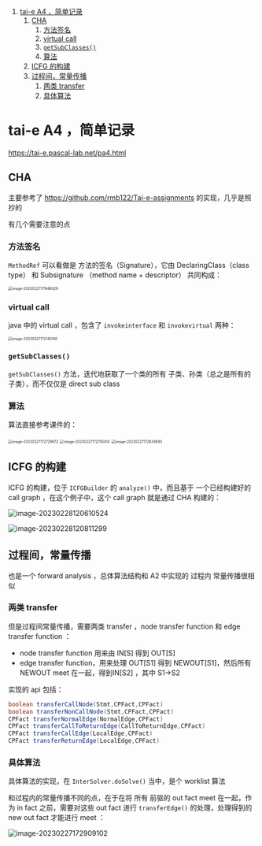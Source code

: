 <!-- toc -->

1. [tai-e A4 ，简单记录](#)
    1. [CHA](#)
        1. [方法签名](#)
        2. [virtual call](#)
        3. [`getSubClasses()`](#)
        4. [算法](#)
    2. [ICFG 的构建](#)
    3. [过程间，常量传播](#)
        1. [两类 transfer](#)
        2. [具体算法](#)

<!-- tocstop -->

# tai-e A4 ，简单记录

https://tai-e.pascal-lab.net/pa4.html

## CHA

主要参考了 https://github.com/rmb122/Tai-e-assignments 的实现，几乎是照抄的

有几个需要注意的点

### 方法签名

`MethodRef` 可以看做是 方法的签名（Signature），它由 DeclaringClass（class type） 和 Subsignature （method name + descriptor） 共同构成：

<img src="https://raw.githubusercontent.com/1nhann/hub/master/data/blog/2023/03/image-20230227171946029.png" alt="image-20230227171946029" style="zoom:50%;" />



### virtual call 

java 中的 virtual call ，包含了 `invokeinterface` 和 `invokevirtual` 两种：

<img src="https://raw.githubusercontent.com/1nhann/hub/master/data/blog/2023/03/image-20230227172140140.png" alt="image-20230227172140140" style="zoom:50%;" />



### `getSubClasses()`

`getSubClasses()` 方法，迭代地获取了一个类的所有 子类、孙类（总之是所有的子类），而不仅仅是 direct sub class



### 算法

算法直接参考课件的：

<img src="https://raw.githubusercontent.com/1nhann/hub/master/data/blog/2023/03/image-20230227172729672.png" alt="image-20230227172729672" style="zoom:50%;" />

<img src="https://raw.githubusercontent.com/1nhann/hub/master/data/blog/2023/03/image-20230227172705414.png" alt="image-20230227172705414" style="zoom:50%;" />

<img src="https://raw.githubusercontent.com/1nhann/hub/master/data/blog/2023/03/image-20230227172634693.png" alt="image-20230227172634693" style="zoom:50%;" />





## ICFG 的构建

ICFG 的构建，位于 `ICFGBuilder` 的 `analyze()` 中，而且基于 一个已经构建好的 call graph ，在这个例子中，这个 call graph 就是通过 CHA 构建的：

![image-20230228120610524](https://raw.githubusercontent.com/1nhann/hub/master/data/blog/2023/03/image-20230228120610524.png)

![image-20230228120811299](https://raw.githubusercontent.com/1nhann/hub/master/data/blog/2023/03/image-20230228120811299.png)









## 过程间，常量传播

也是一个 forward analysis ，总体算法结构和 A2 中实现的 过程内 常量传播很相似

### 两类 transfer

但是过程间常量传播，需要两类 transfer ，node transfer function 和 edge transfer function ：

* node transfer function 用来由 IN[S] 得到 OUT[S]
* edge transfer function，用来处理 OUT[S1] 得到 NEWOUT[S1]，然后所有 NEWOUT meet 在一起，得到IN[S2] ，其中 S1->S2

实现的 api 包括：

```java
boolean transferCallNode(Stmt,CPFact,CPFact)
boolean transferNonCallNode(Stmt,CPFact,CPFact)
CPFact transferNormalEdge(NormalEdge,CPFact)
CPFact transferCallToReturnEdge(CallToReturnEdge,CPFact)
CPFact transferCallEdge(LocalEdge,CPFact)
CPFact transferReturnEdge(LocalEdge,CPFact)
```

### 具体算法

具体算法的实现，在 `InterSolver.doSolve()` 当中，是个 worklist 算法

和过程内的常量传播不同的点，在于在将 所有 前驱的 out fact meet 在一起，作为 in fact 之前，需要对这些 out fact 进行 `transferEdge()` 的处理，处理得到的 new out  fact 才能进行 meet ：

![image-20230227172909102](https://raw.githubusercontent.com/1nhann/hub/master/data/blog/2023/03/image-20230227172909102.png)
